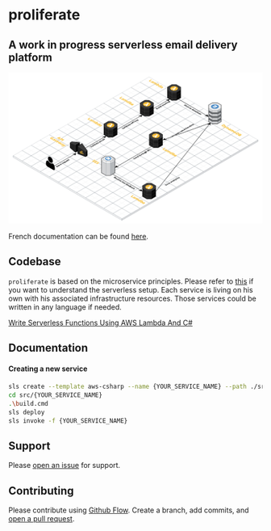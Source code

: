 # proliferate

## A work in progress serverless email delivery platform

![AWS](_github/proliferate.png "AWS infra")

French documentation can be found [here](draft.md).

## Codebase

`proliferate` is based on the microservice principles. Please refer to [this](https://serverless.com/blog/api-gateway-multiple-services/) if you want to understand the serverless setup. Each service is living on his own with his associated infrastructure resources. Those services could be written in any language if needed.

[Write Serverless Functions Using AWS Lambda And C#
](https://gooroo.io/GoorooThink/Article/17421/Write-Serverless-Functions-Using-AWS-Lambda-And-C/29348)


## Documentation

#### Creating a new service

```bash
sls create --template aws-csharp --name {YOUR_SERVICE_NAME} --path ./src/{YOUR_SERVICE_NAME}
cd src/{YOUR_SERVICE_NAME}
.\build.cmd
sls deploy
sls invoke -f {YOUR_SERVICE_NAME}
```

## Support

Please [open an issue](https://github.com/spektrummedia/proliferate/issues/new) for support.

## Contributing

Please contribute using [Github Flow](https://guides.github.com/introduction/flow/). Create a branch, add commits, and [open a pull request](https://github.com/spektrummedia/proliferate/compare).